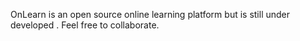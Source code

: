 OnLearn is an open source online learning platform but is still under developed .
Feel free to collaborate.
